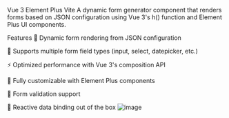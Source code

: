 Vue 3
Element Plus
Vite
A dynamic form generator component that renders forms based on JSON configuration using Vue 3's h() function and Element Plus UI components.

Features
🚀 Dynamic form rendering from JSON configuration

🧩 Supports multiple form field types (input, select, datepicker, etc.)

⚡ Optimized performance with Vue 3's composition API

🎨 Fully customizable with Element Plus components

📝 Form validation support

🔄 Reactive data binding out of the box
![image](https://github.com/user-attachments/assets/babdfa3a-7543-4724-9d64-3a981e2ad618)
